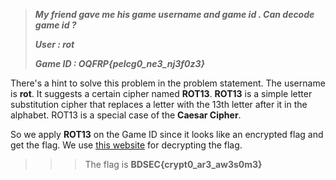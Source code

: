 >***My friend gave me his game username and game id . Can decode game id ?***
>
>***User : rot***
>
>***Game ID : OQFRP{pelcg0_ne3_nj3f0z3}***

There's a hint to solve this problem in the problem statement. The username is **rot**. It suggests a certain cipher named **ROT13**. **ROT13** is a simple letter substitution cipher that replaces a letter with the 13th letter after it in the alphabet. ROT13 is a special case of the **Caesar Cipher**.

So we apply **ROT13** on the Game ID since it looks like an encrypted flag and get the flag. We use [this website](https://rot13.com/) for decrypting the flag.

>>>The flag is **BDSEC{crypt0_ar3_aw3s0m3}**